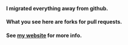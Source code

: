 #### I migrated everything away from github.

#### What you see here are forks for pull requests.

#### See [my website][dt] for more info.

[dt]: https://dt.iki.fi/
